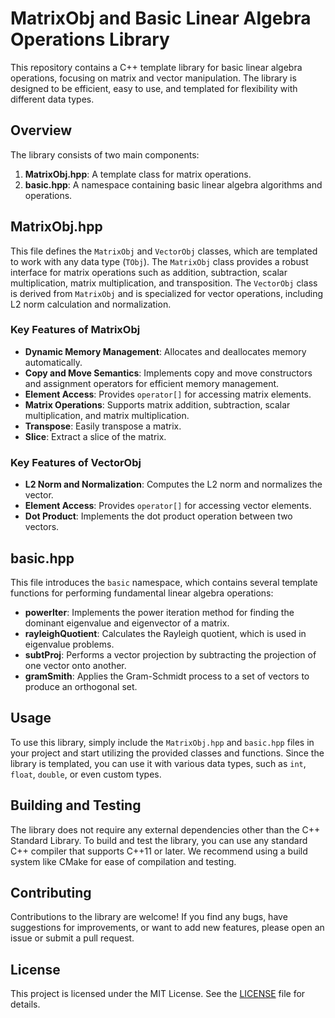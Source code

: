 # MatrixObj and Basic Linear Algebra Operations Library

This repository contains a C++ template library for basic linear algebra operations, focusing on matrix and vector manipulation. The library is designed to be efficient, easy to use, and templated for flexibility with different data types.

## Overview

The library consists of two main components:

1. **MatrixObj.hpp**: A template class for matrix operations.
2. **basic.hpp**: A namespace containing basic linear algebra algorithms and operations.

## MatrixObj.hpp

This file defines the `MatrixObj` and `VectorObj` classes, which are templated to work with any data type (`TObj`). The `MatrixObj` class provides a robust interface for matrix operations such as addition, subtraction, scalar multiplication, matrix multiplication, and transposition. The `VectorObj` class is derived from `MatrixObj` and is specialized for vector operations, including L2 norm calculation and normalization.

### Key Features of MatrixObj

- **Dynamic Memory Management**: Allocates and deallocates memory automatically.
- **Copy and Move Semantics**: Implements copy and move constructors and assignment operators for efficient memory management.
- **Element Access**: Provides `operator[]` for accessing matrix elements.
- **Matrix Operations**: Supports matrix addition, subtraction, scalar multiplication, and matrix multiplication.
- **Transpose**: Easily transpose a matrix.
- **Slice**: Extract a slice of the matrix.

### Key Features of VectorObj

- **L2 Norm and Normalization**: Computes the L2 norm and normalizes the vector.
- **Element Access**: Provides `operator[]` for accessing vector elements.
- **Dot Product**: Implements the dot product operation between two vectors.

## basic.hpp

This file introduces the `basic` namespace, which contains several template functions for performing fundamental linear algebra operations:

- **powerIter**: Implements the power iteration method for finding the dominant eigenvalue and eigenvector of a matrix.
- **rayleighQuotient**: Calculates the Rayleigh quotient, which is used in eigenvalue problems.
- **subtProj**: Performs a vector projection by subtracting the projection of one vector onto another.
- **gramSmith**: Applies the Gram-Schmidt process to a set of vectors to produce an orthogonal set.

## Usage

To use this library, simply include the `MatrixObj.hpp` and `basic.hpp` files in your project and start utilizing the provided classes and functions. Since the library is templated, you can use it with various data types, such as `int`, `float`, `double`, or even custom types.

## Building and Testing

The library does not require any external dependencies other than the C++ Standard Library. To build and test the library, you can use any standard C++ compiler that supports C++11 or later. We recommend using a build system like CMake for ease of compilation and testing.

## Contributing

Contributions to the library are welcome! If you find any bugs, have suggestions for improvements, or want to add new features, please open an issue or submit a pull request.

## License

This project is licensed under the MIT License. See the [LICENSE](LICENSE) file for details.

 
